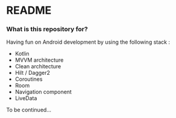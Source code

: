 # README #


### What is this repository for? ###

Having fun on Android development by using the following stack :<br/>

* Kotlin<br/>
* MVVM architecture
* Clean architecture 
* Hilt / Dagger2
* Coroutines
* Room
* Navigation component
* LiveData

To be continued...<br/>
